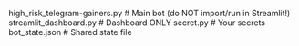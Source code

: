 high_risk_telegram-gainers.py         # Main bot (do NOT import/run in Streamlit!)
streamlit_dashboard.py                # Dashboard ONLY
secret.py                             # Your secrets
bot_state.json                        # Shared state file